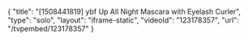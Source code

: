 {
    "title": "[1508441819] ybf Up All Night Mascara with Eyelash Curler",
    "type": "solo",
    "layout": "iframe-static",
    "videoId": "123178357",
    "url": "\/tvpembed\/123178357"
}